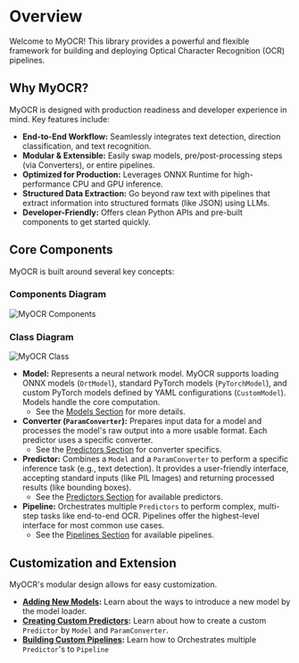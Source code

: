 # Overview

Welcome to MyOCR! This library provides a powerful and flexible framework for building and deploying Optical Character Recognition (OCR) pipelines.

## Why MyOCR?

MyOCR is designed with production readiness and developer experience in mind. Key features include:

*   **End-to-End Workflow:** Seamlessly integrates text detection, direction classification, and text recognition.
*   **Modular & Extensible:** Easily swap models, pre/post-processing steps (via Converters), or entire pipelines.
*   **Optimized for Production:** Leverages ONNX Runtime for high-performance CPU and GPU inference.
*   **Structured Data Extraction:** Go beyond raw text with pipelines that extract information into structured formats (like JSON) using LLMs.
*   **Developer-Friendly:** Offers clean Python APIs and pre-built components to get started quickly.

## Core Components

MyOCR is built around several key concepts:

### Components Diagram
![MyOCR Components](../assets/images/components.png)


### Class Diagram
![MyOCR Class](../assets/images/myocr_class_diagram.png)

*   **Model:** Represents a neural network model. MyOCR supports loading ONNX models (`OrtModel`), standard PyTorch models (`PyTorchModel`), and custom PyTorch models defined by YAML configurations (`CustomModel`). Models handle the core computation.
    *   See the [Models Section](../models/index.md) for more details.
*   **Converter (`ParamConverter`):** Prepares input data for a model and processes the model's raw output into a more usable format. Each predictor uses a specific converter.
    *   See the [Predictors Section](../predictors/index.md) for converter specifics.
*   **Predictor:** Combines a `Model` and a `ParamConverter` to perform a specific inference task (e.g., text detection). It provides a user-friendly interface, accepting standard inputs (like PIL Images) and returning processed results (like bounding boxes).
    *   See the [Predictors Section](../predictors/index.md) for available predictors.
*   **Pipeline:** Orchestrates multiple `Predictors` to perform complex, multi-step tasks like end-to-end OCR. Pipelines offer the highest-level interface for most common use cases.
    *   See the [Pipelines Section](../pipelines/index.md) for available pipelines.


## Customization and Extension

MyOCR's modular design allows for easy customization.

*   **[Adding New Models](../models/new-model.md):** Learn about the ways to introduce a new model by the model loader.
*   **[Creating Custom Predictors](../predictors/new-predictor.md):** Learn about how to create a custom `Predictor` by `Model` and `ParamConverter`.
*   **[Building Custom Pipelines](../pipelines/build-pipeline.md):** Learn how to Orchestrates multiple `Predictor`'s to `Pipeline`